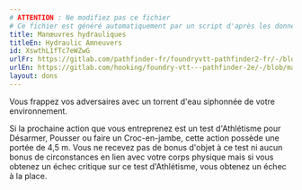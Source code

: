 ```yaml
---
# ATTENTION : Ne modifiez pas ce fichier
# Ce fichier est généré automatiquement par un script d'après les données du module Foundry VTT officiel et de sa traduction
title: Manœuvres hydrauliques
titleEn: Hydraulic Amneuvers
id: XswthL1fTc7eWZwG
urlFr: https://gitlab.com/pathfinder-fr/foundryvtt-pathfinder2-fr/-/blob/master/data/feats/XswthL1fTc7eWZwG.htm
urlEn: https://gitlab.com/hooking/foundry-vtt---pathfinder-2e/-/blob/master/packs/data/feats.db/hydraulic-amneuvers.json
layout: dons
---
```

Vous frappez vos adversaires avec un torrent d'eau siphonnée de votre environnement.

Si la prochaine action que vous entreprenez est un test d'Athlétisme pour Désarmer, Pousser ou faire un Croc-en-jambe, cette action possède une portée de 4,5 m. Vous ne recevez pas de bonus d'objet à ce test ni aucun bonus de circonstances en lien avec votre corps physique mais si vous obtenez un échec critique sur ce test d'Athlétisme, vous obtenez un échec à la place.
